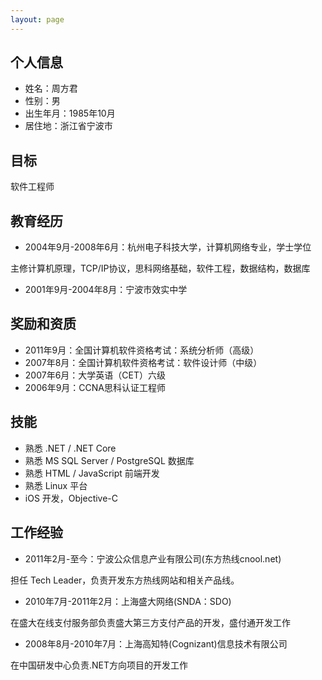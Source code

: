 ```yaml
---
layout: page
---
```


## 个人信息

* 姓名：周方君
* 性别：男
* 出生年月：1985年10月
* 居住地：浙江省宁波市

## 目标

软件工程师

## 教育经历

* 2004年9月-2008年6月：杭州电子科技大学，计算机网络专业，学士学位 
 
主修计算机原理，TCP/IP协议，思科网络基础，软件工程，数据结构，数据库

* 2001年9月-2004年8月：宁波市效实中学

## 奖励和资质

* 2011年9月：全国计算机软件资格考试：系统分析师（高级）
* 2007年8月：全国计算机软件资格考试：软件设计师（中级）
* 2007年6月：大学英语（CET）六级
* 2006年9月：CCNA思科认证工程师

## 技能

* 熟悉 .NET / .NET Core
* 熟悉 MS SQL Server / PostgreSQL 数据库
* 熟悉 HTML / JavaScript 前端开发
* 熟悉 Linux 平台
* iOS 开发，Objective-C

## 工作经验

* 2011年2月-至今：宁波公众信息产业有限公司(东方热线cnool.net)

担任 Tech Leader，负责开发东方热线网站和相关产品线。

* 2010年7月-2011年2月：上海盛大网络(SNDA：SDO)

在盛大在线支付服务部负责盛大第三方支付产品的开发，盛付通开发工作

* 2008年8月-2010年7月：上海高知特(Cognizant)信息技术有限公司

在中国研发中心负责.NET方向项目的开发工作
